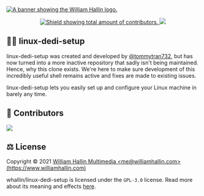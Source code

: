 <!-- HEADER -->
<a href="https://williamhallin.com"><img src="https://raw.githubusercontent.com/whallin/whallin/master/img_header.png" alt="A banner showing the William Hallin logo."></a>

<!-- SHIELDS -->
<p align=center>
  <a href="https://github.com/whallin/linux-dedi-setup/graphs/contributors">
    <img src="https://img.shields.io/github/contributors/whallin/linux-dedi-setup.svg?style=for-the-badge&color=brightgreen" alt="Shield showing total amount of contributors.">
  </a>
  <img src="https://badges.pufler.dev/visits/whallin/linux-dedi-setup?style=for-the-badge">
</p>

<!-- ABOUT -->
## 👨‍💻 linux-dedi-setup
linux-dedi-setup was created and developed by [@tommytran732](https://github.com/tommytran732), but has now turned into a more inactive repository that sadly isn't being maintained. Hence, why this clone exists. We're here to make sure development of this incredibly useful shell remains active and fixes are made to existing issues. 

linux-dedi-setup lets you easily set up and configure your Linux machine in barely any time.

<!-- CONTRIBUTORS -->
## 🤝 Contributors
<a href="https://github.com/whallin/linux-dedi-setup/graphs/contributors"><img src="https://contrib.rocks/image?repo=whallin/linux-dedi-setup" /></a>

<!-- LICENSE -->
## ⚖️ License
Copyright © 2021 [William Hallin Multimedia &lt;me@williamhallin.com&gt; (https://www.williamhallin.com)](https://www.williamhallin.com)

whallin/linux-dedi-setup is licensed under the ``GPL-3.0`` license. Read more about its meaning and effects [here](https://github.com/whallin/linux-dedi-setup/blob/main/LICENSE).
